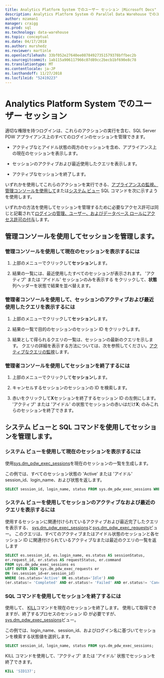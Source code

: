 ```yaml
---
title: Analytics Platform System でのユーザー セッション |Microsoft Docs"
description: Analytics Platform System の Parallel Data Warehouse でのユーザー セッション。
author: mzaman1
manager: craigg
ms.prod: sql
ms.technology: data-warehouse
ms.topic: conceptual
ms.date: 04/17/2018
ms.author: murshedz
ms.reviewer: martinle
ms.openlocfilehash: 33bf052e27640ee08784927351579378bffbec2b
ms.sourcegitcommit: 1ab115a906117966c07d89cc2becb1bf690e8c78
ms.translationtype: MT
ms.contentlocale: ja-JP
ms.lasthandoff: 11/27/2018
ms.locfileid: "52419223"
---
```

# <a name="user-sessions-in-analytics-platform-system"></a>Analytics Platform System でのユーザー セッション
適切な権限を持つログインは、これらのアクションの実行を含む、SQL Server PDW アプライアンス上のすべてのログインのセッションを管理できます。  
  
-   アクティブなとアイドル状態の両方のセッションを含め、アプライアンス上の現在のセッションを表示します。  
  
-   セッションのアクティブおよび最近使用したクエリを表示します。  
  
-   アクティブなセッションを終了します。  
  
いずれかを使用してこれらのアクションを実行できる、[アプライアンスの監視、管理コンソールを使用して](monitor-the-appliance-by-using-the-admin-console.md)または[システム ビュー](tsql-system-views.md) SQL コマンドを次に示すようを使用します。  
  
いずれかの方法を使用してセッションを管理するために必要なアクセス許可は同じと記載されて[ログインの管理、ユーザー、およびデータベース ロールにアクセス許可の付与](grant-permissions.md#grant-permissions-to-manage-logins-users-and-database-roles)します。  
  
## <a name="manage-sessions-by-using-the-admin-console"></a>管理コンソールを使用してセッションを管理します。  
  
### <a name="to-view-current-sessions-by-using-the-admin-console"></a>管理コンソールを使用して現在のセッションを表示するには  
  
1.  上部のメニューでクリックして**セッション**します。  
  
2.  結果の一覧には、最近使用したすべてのセッションが表示されます。 'アクティブ' または 'アイドル' セッションのみを表示する をクリックして、**状態**列ヘッダーを状態で結果を並べ替えます。  
  
### <a name="to-view-active-and-recent-queries-for-a-session-by-using-the-admin-console"></a>管理者コンソールを使用して、セッションのアクティブおよび最近使用したクエリを表示するには  
  
1.  上部のメニューでクリックして**セッション**します。  
  
2.  結果の一覧で目的のセッションのセッション ID をクリックします。  
  
3.  結果として得られるクエリの一覧は、セッションの最新のクエリを示します。 クエリの詳細を表示する方法については、次を参照してください。[アクティブなクエリの監視](monitoring-active-queries.md)します。  
  
### <a name="to-end-sessions-by-using-the-admin-console"></a>管理者コンソールを使用してセッションを終了するには  
  
1.  上部のメニューでクリックして**セッション**します。  
  
2.  キャンセルするセッションのセッションの ID を検索します。  
  
3.  赤いをクリックして**X**セッションを終了するセッション ID の左側にします。 'アクティブ' または 'アイドル' の状態でセッションの赤いはだけ**X**; のみこれらのセッションを終了できます。  
  
## <a name="manage-sessions-by-using-system-views-and-sql-commands"></a>システム ビューと SQL コマンドを使用してセッションを管理します。  
  
### <a name="to-view-current-sessions-by-using-system-views"></a>システム ビューを使用して現在のセッションを表示するには  
使用[sys.dm_pdw_exec_sessions](../relational-databases/system-dynamic-management-views/sys-dm-pdw-exec-sessions-transact-sql.md)を現在のセッションの一覧を生成します。  
  
この例では、すべてのセッション状態の 'Active' または 'アイドル' session_id、login_name、および状態を返します。  
  
```sql  
SELECT session_id, login_name, status FROM sys.dm_pdw_exec_sessions WHERE status='Active' OR status='Idle';  
```  
  
### <a name="to-view-active-and-recent-queries-for-a-session-by-using-system-views"></a>システム ビューを使用してセッションのアクティブなおよび最近のクエリを表示するには  
使用するセッションに関連付けられているアクティブおよび最近完了したクエリを表示する、 [sys.dm_pdw_exec_sessions](../relational-databases/system-dynamic-management-views/sys-dm-pdw-exec-sessions-transact-sql.md)と[sys.dm_pdw_exec_requests](../relational-databases/system-dynamic-management-views/sys-dm-pdw-exec-requests-transact-sql.md)ビュー。 このクエリは、すべてのアクティブまたはアイドル状態のセッションと各セッション ID に関連付けられているアクティブなまたは最近のクエリの一覧を返します  
  
```sql  
SELECT es.session_id, es.login_name, es.status AS sessionStatus,   
er.request_id, er.status AS requestStatus, er.command   
FROM sys.dm_pdw_exec_sessions es   
LEFT OUTER JOIN sys.dm_pdw_exec_requests er   
ON (es.session_id=er.session_id)   
WHERE (es.status='Active' OR es.status='Idle') AND   
(er.status!= 'Completed' AND er.status!= 'Failed' AND er.status!= 'Cancelled');  
```  
  
### <a name="to-end-sessions-by-using-sql-commands"></a>SQL コマンドを使用してセッションを終了するには  
使用して、 [KILL](../t-sql/language-elements/kill-transact-sql.md)コマンドを現在のセッションを終了します。 使用して取得できますが、終了するプロセスのセッション ID が必要ですが、 [sys.dm_pdw_exec_sessions](../relational-databases/system-dynamic-management-views/sys-dm-pdw-exec-sessions-transact-sql.md)ビュー。  
  
この例では、login_name、session_id、およびログイン名に基づいてセッションを検索する状態値を選択します。  
  
```sql  
SELECT session_id, login_name, status FROM sys.dm_pdw_exec_sessions;  
```  
  
KILL コマンドを使用して、'アクティブ' または 'アイドル' 状態でセッションを終了できます。  
  
```sql  
KILL 'SID137';  
```  
  
<!-- MISSING LINKS 
## See Also  
[Common Metadata Query Examples &#40;SQL Server PDW&#41;](../sqlpdw/common-metadata-query-examples-sql-server-pdw.md)  
-->
  
